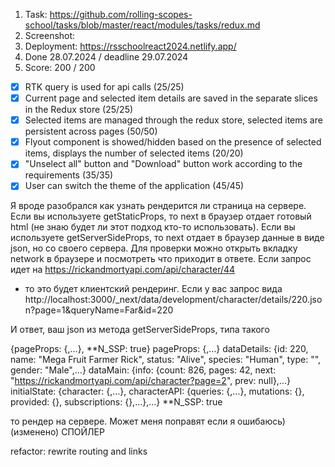 1. Task: https://github.com/rolling-scopes-school/tasks/blob/master/react/modules/tasks/redux.md
2. Screenshot:
3. Deployment: https://rsschoolreact2024.netlify.app/
4. Done 28.07.2024 / deadline 29.07.2024
5. Score: 200 / 200

- [x] RTK query is used for api calls (25/25)
- [x] Current page and selected item details are saved in the separate slices in the Redux store (25/25)
- [x] Selected items are managed through the redux store, selected items are persistent across pages (50/50)
- [x] Flyout component is showed/hidden based on the presence of selected items, displays the number of selected items (20/20)
- [x] "Unselect all" button and "Download" button work according to the requirements (35/35)
- [x] User can switch the theme of the application (45/45)

Я вроде разобрался как узнать рендерится ли страница на сервере.
Если вы используете getStaticProps, то next в браузер отдает готовый html (не знаю будет ли этот подход кто-то использовать).
Если вы используете getServerSideProps, то next отдает в браузер данные в виде json, но со своего сервера.
Для проверки можно открыть вкладку network в браузере и посмотреть что приходит в ответе.
Если запрос идет на
https://rickandmortyapi.com/api/character/44

- то это будет клиентский рендеринг.
  Если у вас запрос вида
  http://localhost:3000/\_next/data/development/character/details/220.json?page=1&queryName=Far&id=220

И ответ, ваш json из метода getServerSideProps, типа такого

{pageProps: {,…}, **N_SSP: true}
pageProps: {,…}
dataDetails: {id: 220, name: "Mega Fruit Farmer Rick", status: "Alive", species: "Human", type: "", gender: "Male",…}
dataMain: {info: {count: 826, pages: 42, next: "https://rickandmortyapi.com/api/character?page=2", prev: null},…}
initialState: {character: {,…}, characterAPI: {queries: {,…}, mutations: {}, provided: {}, subscriptions: {},…},…}
**N_SSP: true

то рендер на сервере.
Может меня поправят если я ошибаюсь) (изменено)
СПОЙЛЕР

refactor: rewrite routing and links
